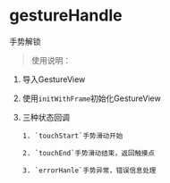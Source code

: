 # gestureHandle
手势解锁

>使用说明：

  1. 导入GestureView
  2. 使用`initWithFrame`初始化GestureView
  3. 三种状态回调

         1. `touchStart`手势滑动开始
         
         2. `touchEnd`手势滑动结束，返回触摸点
         
         3. `errorHanle`手势异常，错误信息处理
